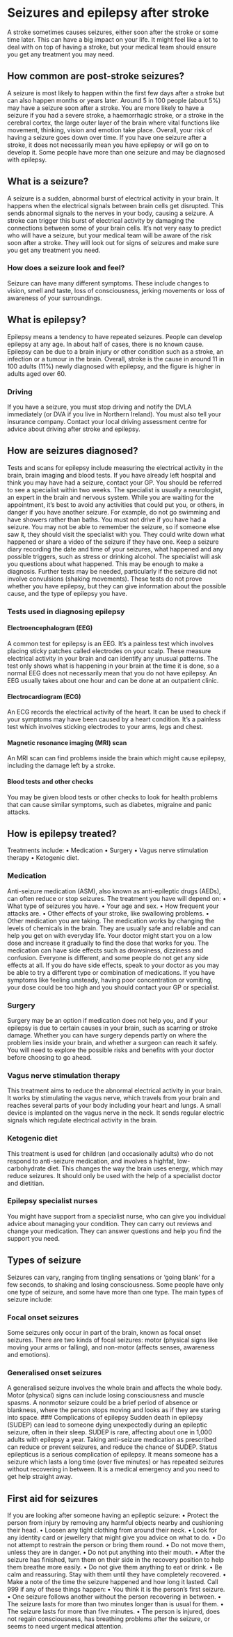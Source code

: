 # Seizures and epilepsy after stroke
A stroke sometimes causes seizures, either soon after the stroke or some time later. This can have a big impact on your life. It might feel like a lot to deal with on top of having a stroke, but your medical team should ensure you get any treatment you may need.                                                   

## How common are post-stroke seizures?
A seizure is most likely to happen within the first few days after a stroke but can also happen months or years later. Around 5 in 100 people (about 5%) may have a seizure soon after a stroke.
You are more likely to have a seizure if you had a severe stroke, a haemorrhagic stroke, or a stroke in the cerebral cortex, the large outer layer of the brain where vital functions like movement, thinking, vision and emotion take place.
Overall, your risk of having a seizure goes down over time. If you have one seizure after a stroke, it does not necessarily mean you have epilepsy or will go on to develop it.
Some people have more than one seizure and may be diagnosed with epilepsy.

## What is a seizure?
A seizure is a sudden, abnormal burst of electrical activity in your brain. It happens when the electrical signals between brain cells get disrupted. This sends abnormal signals to the nerves in your body, causing a seizure.
A stroke can trigger this burst of electrical activity by damaging the connections between some of your brain cells.
It’s not very easy to predict who will have a seizure, but your medical team will be aware of the risk soon after a stroke. They will look out for signs of seizures and make sure you get any treatment you need.
### How does a seizure look and feel?
Seizure can have many different symptoms. These include changes to vision, smell and taste, loss of consciousness, jerking movements or loss of awareness of your surroundings.

## What is epilepsy?
Epilepsy means a tendency to have repeated seizures. People can develop epilepsy at any age. In about half of cases, there is no known cause.
Epilepsy can be due to a brain injury or other condition such as a stroke, an infection or a tumour in the brain. Overall, stroke is the cause in around 11 in 100 adults (11%) newly diagnosed with epilepsy, and the figure is higher in adults aged over 60.
### Driving
If you have a seizure, you must stop driving and notify the DVLA immediately (or DVA if you live in Northern Ireland). You must also tell your insurance company. Contact your local driving assessment centre for advice about driving after stroke and epilepsy.

## How are seizures diagnosed?
Tests and scans for epilepsy include measuring the electrical activity in the brain, brain imaging and blood tests. 
If you have already left hospital and think you may have had a seizure, contact your GP. You should be referred to see a specialist within two weeks. The specialist is usually a neurologist, an expert in the brain and nervous system. While you are waiting for the appointment, it’s best to avoid any activities that could put you, or others, in danger if you have another seizure. For example, do not go swimming and have showers rather than baths. You must not drive if you have had a seizure.
You may not be able to remember the seizure, so if someone else saw it, they should visit the specialist with you. They could write down what happened or share a video of the seizure if they have one.
Keep a seizure diary recording the date and time of your seizures, what happened and any possible triggers, such as stress or drinking alcohol.
The specialist will ask you questions about what happened. This may be enough to make a diagnosis. Further tests may be needed, particularly if the seizure did not involve convulsions (shaking movements). These tests do not prove whether you have epilepsy, but they can give information about the possible cause, and the type of epilepsy you have.
### Tests used in diagnosing epilepsy
#### Electroencephalogram (EEG)
A common test for epilepsy is an EEG. It’s a painless test which involves placing sticky patches called electrodes on your scalp. These measure electrical activity in your brain and can identify any unusual patterns. The test only shows what is happening in your brain at the time it is done, so a normal EEG does not necessarily mean that you do not have epilepsy. An EEG usually takes about one hour and can be done at an outpatient clinic.
#### Electrocardiogram (ECG)
An ECG records the electrical activity of the heart. It can be used to check if your symptoms may have been caused by a heart condition. It’s a painless test which involves sticking electrodes to your arms, legs and chest.
#### Magnetic resonance imaging (MRI) scan 
An MRI scan can find problems inside the brain which might cause epilepsy, including the damage left by a stroke.
#### Blood tests and other checks
You may be given blood tests or other checks to look for health problems that can cause similar symptoms, such as diabetes, migraine and panic attacks.

## How is epilepsy treated?
Treatments include: 
• Medication 
• Surgery 
• Vagus nerve stimulation therapy 
• Ketogenic diet. 
### Medication
Anti-seizure medication (ASM), also known as anti-epileptic drugs (AEDs), can often reduce or stop seizures. The treatment you have will depend on: 
• What type of seizures you have. 
• Your age and sex. 
• How frequent your attacks are. 
• Other effects of your stroke, like swallowing problems. 
• Other medication you are taking. 
The medication works by changing the levels of chemicals in the brain. They are usually safe and reliable and can help you get on with everyday life. 
Your doctor might start you on a low dose and increase it gradually to find the dose that works for you. 
The medication can have side effects such as drowsiness, dizziness and confusion. Everyone is different, and some people do not get any side effects at all. If you do have side effects, speak to your doctor as you may be able to try a different type or combination of medications.
If you have symptoms like feeling unsteady, having poor concentration or vomiting, your dose could be too high and you should contact your GP or specialist. 
### Surgery
Surgery may be an option if medication does not help you, and if your epilepsy is due to certain causes in your brain, such as scarring or stroke damage. Whether you can have surgery depends partly on where the problem lies inside your brain, and whether a surgeon can reach it safely. You will need to explore the possible risks and benefits with your doctor before choosing to go ahead. 
### Vagus nerve stimulation therapy
This treatment aims to reduce the abnormal electrical activity in your brain. It works by stimulating the vagus nerve, which travels from your brain and reaches several parts of your body including your heart and lungs. A small device is implanted on the vagus nerve in the neck. It sends regular electric signals which regulate electrical activity in the brain.
### Ketogenic diet
This treatment is used for children (and occasionally adults) who do not respond to anti-seizure medication, and involves a highfat, low-carbohydrate diet. This changes the way the brain uses energy, which may reduce seizures. It should only be used with the help of a specialist doctor and dietitian.
### Epilepsy specialist nurses
You might have support from a specialist nurse, who can give you individual advice about managing your condition. They can carry out reviews and change your medication. They can answer questions and help you find the support you need.

## Types of seizure
Seizures can vary, ranging from tingling sensations or ‘going blank’ for a few seconds, to shaking and losing consciousness. Some people have only one type of seizure, and some have more than one type. 
The main types of seizure include: 
### Focal onset seizures
Some seizures only occur in part of the brain, known as focal onset seizures. There are two kinds of focal seizures: motor (physical signs like moving your arms or falling), and non-motor (affects senses, awareness and emotions).
### Generalised onset seizures
A generalised seizure involves the whole brain and affects the whole body. Motor (physical) signs can include losing consciousness and muscle spasms. A nonmotor seizure could be a brief period of absence or blankness, where the person stops moving and looks as if they are staring into space. ### Complications of epilepsy
Sudden death in epilepsy (SUDEP) can lead to someone dying unexpectedly during an epileptic seizure, often in their sleep. SUDEP is rare, affecting about one in 1,000 adults with epilepsy a year. Taking anti-seizure medication as prescribed can reduce or prevent seizures, and reduce the chance of SUDEP.
Status epilepticus is a serious complication of epilepsy. It means someone has a seizure which lasts a long time (over five minutes) or has repeated seizures without recovering in between. It is a medical emergency and you need to get help straight away.

## First aid for seizures
If you are looking after someone having an epileptic seizure: 
• Protect the person from injury by removing any harmful objects nearby and cushioning their head. 
• Loosen any tight clothing from around their neck. 
• Look for any identity card or jewellery that might give you advice on what to do. 
• Do not attempt to restrain the person or bring them round. 
• Do not move them, unless they are in danger. 
• Do not put anything into their mouth. 
• After the seizure has finished, turn them on their side in the recovery position to help them breathe more easily. 
• Do not give them anything to eat or drink. 
• Be calm and reassuring. Stay with them until they have completely recovered. 
• Make a note of the time the seizure happened and how long it lasted. 
Call 999 if any of these things happen: 
• You think it is the person’s first seizure. 
• One seizure follows another without the person recovering in between. 
• The seizure lasts for more than two minutes longer than is usual for them. 
• The seizure lasts for more than five minutes. 
• The person is injured, does not regain consciousness, has breathing problems after the seizure, or seems to need urgent medical attention.                      
                 
              
                    
                            
                       
                                
                
                                        
                                                       
